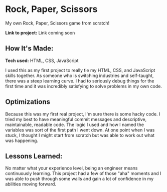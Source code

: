 # Rock, Paper, Scissors

My own Rock, Paper, Scissors game from scratch!

**Link to project:** Link coming soon

## How It's Made:

**Tech used:** HTML, CSS, JavaScript

I used this as my first project to really tie my HTML, CSS, and JavaScript skills together. As someone who is switching industries and self-taught, there was a steep learning curve. I had to seriously debug things for the first time and it was incredibly satisfying to solve problems in my own code.

## Optimizations

Because this was my first real project, I'm sure there is some hacky code. I tried my best to have meaningful commit messages and descriptive, maintainable, readable code. The logic I used and how I named the variables was sort of the first path I went down. At one point when I was stuck, I thought I might start from scratch but was able to work out what was happening.

## Lessons Learned:

No matter what your experience level, being an engineer means continuously learning. This project had a few of those "aha" moments and I was able to push through some walls and gain a lot of confidence in my abilities moving forward.
